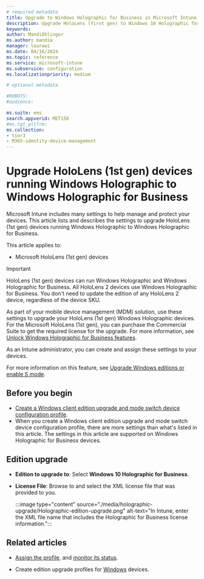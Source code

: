 ```yaml
---
# required metadata
title: Upgrade to Windows Holographic for Business in Microsoft Intune
description: Upgrade HoloLens (first gen) to Windows 10 Holographic for Business using a device configuration profile in Microsoft Intune.
keywords:
author: MandiOhlinger
ms.author: mandia
manager: laurawi
ms.date: 04/16/2024
ms.topic: reference
ms.service: microsoft-intune
ms.subservice: configuration
ms.localizationpriority: medium

# optional metadata

#ROBOTS:
#audience:

ms.suite: ems
search.appverid: MET150
#ms.tgt_pltfrm:
ms.collection:
- tier3
- M365-identity-device-management
---
```


# Upgrade HoloLens (1st gen) devices running Windows Holographic to Windows Holographic for Business

Microsoft Intune includes many settings to help manage and protect your devices. This article lists and describes the settings to upgrade HoloLens (1st gen) devices running Windows Holographic to Windows Holographic for Business.

This article applies to:

- Microsoft HoloLens (1st gen) devices

> [!IMPORTANT]
> HoloLens (1st gen) devices can run Windows Holographic and Windows Holographic for Business. All HoloLens 2 devices use Windows Holographic for Business. You don't need to update the edition of any HoloLens 2 device, regardless of the device SKU.

As part of your mobile device management (MDM) solution, use these settings to upgrade your HoloLens (1st gen) Windows Holographic devices. For the Microsoft HoloLens (1st gen), you can purchase the Commercial Suite to get the required license for the upgrade. For more information, see [Unlock Windows Holographic for Business features](/hololens/hololens1-upgrade-enterprise).

As an Intune administrator, you can create and assign these settings to your devices.

For more information on this feature, see [Upgrade Windows editions or enable S mode](edition-upgrade-configure-windows-10.md).

## Before you begin

- [Create a Windows client edition upgrade and mode switch device configuration profile](edition-upgrade-configure-windows-10.md#create-the-profile).
- When you create a Windows client edition upgrade and mode switch device configuration profile, there are more settings than what's listed in this article. The settings in this article are supported on Windows Holographic for Business devices.

## Edition upgrade

- **Edition to upgrade to**: Select **Windows 10 Holographic for Business**.
- **License File**: Browse to and select the XML license file that was provided to you.

  :::image type="content" source="./media/holographic-upgrade/Holographic-edition-upgrade.png" alt-text="In Intune, enter the XML file name that includes the Holographic for Business license information.":::

## Related articles

- [Assign the profile](device-profile-assign.md), and [monitor its status](device-profile-monitor.md).

- Create edition upgrade profiles for [Windows](edition-upgrade-windows-settings.md) devices.
